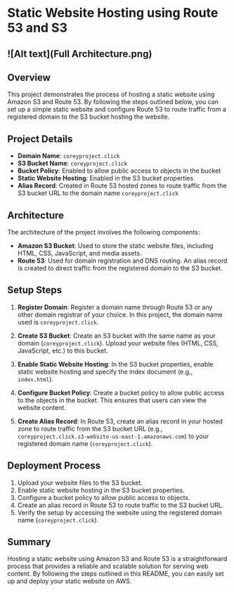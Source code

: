 # Static Website Hosting using Route 53 and S3

![Alt text](Full Architecture.png)
----

## Overview

This project demonstrates the process of hosting a static website using Amazon S3 and Route 53. By following the steps outlined below, you can set up a simple static website and configure Route 53 to route traffic from a registered domain to the S3 bucket hosting the website.

## Project Details

- **Domain Name**: `coreyproject.click`
- **S3 Bucket Name**: `coreyproject.click`
- **Bucket Policy**: Enabled to allow public access to objects in the bucket
- **Static Website Hosting**: Enabled in the S3 bucket properties
- **Alias Record**: Created in Route 53 hosted zones to route traffic from the S3 bucket URL to the domain name `coreyproject.click`

## Architecture

The architecture of the project involves the following components:

- **Amazon S3 Bucket**: Used to store the static website files, including HTML, CSS, JavaScript, and media assets.
- **Route 53**: Used for domain registration and DNS routing. An alias record is created to direct traffic from the registered domain to the S3 bucket.

## Setup Steps

1. **Register Domain**: Register a domain name through Route 53 or any other domain registrar of your choice. In this project, the domain name used is `coreyproject.click`.

2. **Create S3 Bucket**: Create an S3 bucket with the same name as your domain (`coreyproject.click`). Upload your website files (HTML, CSS, JavaScript, etc.) to this bucket.

3. **Enable Static Website Hosting**: In the S3 bucket properties, enable static website hosting and specify the index document (e.g., `index.html`).

4. **Configure Bucket Policy**: Create a bucket policy to allow public access to the objects in the bucket. This ensures that users can view the website content.

5. **Create Alias Record**: In Route 53, create an alias record in your hosted zone to route traffic from the S3 bucket URL (e.g., `coreyproject.click.s3-website-us-east-1.amazonaws.com`) to your registered domain name (`coreyproject.click`).

## Deployment Process

1. Upload your website files to the S3 bucket.
2. Enable static website hosting in the S3 bucket properties.
3. Configure a bucket policy to allow public access to objects.
4. Create an alias record in Route 53 to route traffic to the S3 bucket URL.
5. Verify the setup by accessing the website using the registered domain name (`coreyproject.click`).

## Summary

Hosting a static website using Amazon S3 and Route 53 is a straightforward process that provides a reliable and scalable solution for serving web content. By following the steps outlined in this README, you can easily set up and deploy your static website on AWS.
